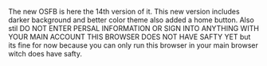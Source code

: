 The new OSFB is here the 14th version of it. This new version includes darker background and better color theme also added a home button.
Also stil DO NOT ENTER PERSAL INFORMATION OR SIGN INTO ANYTHING WITH YOUR MAIN ACCOUNT THIS BROWSER DOES NOT HAVE SAFTY YET but its fine for now because you can only run this browser in your main browser witch does have safty.
